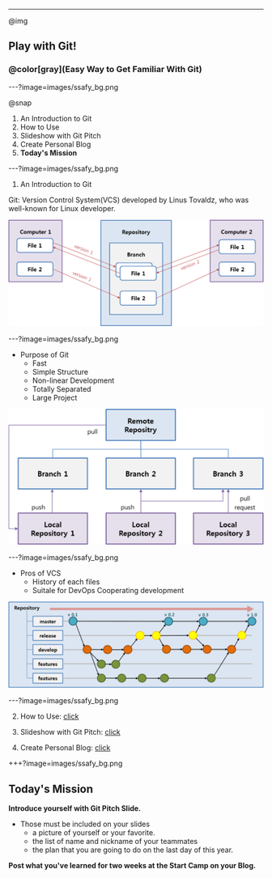 ---

@img[](images/ssafy_main.png)

## Play with Git!
### @color[gray](Easy Way to Get Familiar With Git)

---?image=images/ssafy_bg.png

@snap
1. An Introduction to Git
2. How to Use
3. Slideshow with Git Pitch
4. Create Personal Blog
5. **Today's Mission**

---?image=images/ssafy_bg.png

1. An Introduction to Git

Git: Version Control System(VCS) developed by Linus Tovaldz, who was well-known for Linux developer.

![What is Git](images/what_is_git.png)

---?image=images/ssafy_bg.png

* Purpose of Git
  - Fast
  - Simple Structure
  - Non-linear Development
  - Totally Separated
  - Large Project
  
![Purpose of Git](images/purpose_of_git.png)
 
---?image=images/ssafy_bg.png
 
* Pros of VCS
  - History of each files
  - Suitale for DevOps Cooperating development
   
![Pros of VCS](images/pros_of_vcs.png)
 
---?image=images/ssafy_bg.png
 
2. How to Use: [click](https://nugunacoding.github.io/Join-GitHub)
   
3. Slideshow with Git Pitch: [click](https://nugunacoding.github.io/Slideshow-with-GitPitch)
  
4. Create Personal Blog: [click](https://nugunacoding.github.io/Create-Personal-Blog)
  
+++?image=images/ssafy_bg.png

## Today's Mission

**Introduce yourself with Git Pitch Slide.**

  - Those must be included on your slides
    - a picture of yourself or your favorite.
    - the list of name and nickname of your teammates
    - the plan that you are going to do on the last day of this year.

**Post what you've learned for two weeks at the Start Camp on your Blog.**
